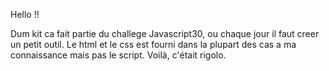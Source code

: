 Hello !! 

Dum kit ca fait partie du challege Javascript30, ou chaque jour il faut creer un petit outil. Le html et le css est fourni dans la plupart des cas a ma connaissance mais pas le script. Voilà, c'était rigolo. 
